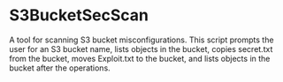 # S3BucketSecScan
A tool for scanning S3 bucket misconfigurations. This script prompts the user for an S3 bucket name, lists objects in the bucket, copies secret.txt from the bucket, moves Exploit.txt to the bucket, and lists objects in the bucket after the operations.

